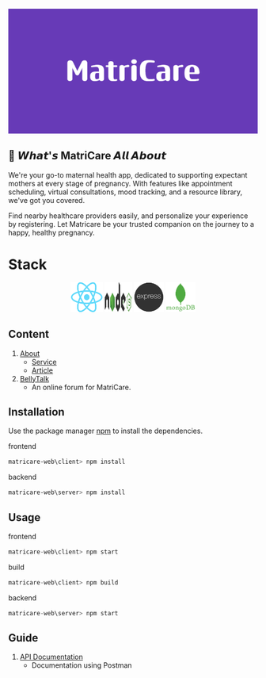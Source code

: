 <p align="center"><a href="https://matricare.site" target="_blank" rel="noopener noreferrer"><img src="assets/MatriCare.png" alt="re-frame logo"></a></p>

## 🌟 𝙒𝙝𝙖𝙩'𝙨 MatriCare 𝘼𝙡𝙡 𝘼𝙗𝙤𝙪𝙩

We're your go-to maternal health app, dedicated to supporting expectant mothers at every stage of pregnancy. With features like appointment scheduling, virtual consultations, mood tracking, and a resource library, we've got you covered.

Find nearby healthcare providers easily, and personalize your experience by registering. Let Matricare be your trusted companion on the journey to a happy, healthy pregnancy.

# Stack

<div align="center">
  <img width="65px" height="60px" src="./assets/react.png" alt="react logo"/>
  <img width="55px" height="60px" src="./assets/nodejsDark.svg" alt="node logo"/>
  <img width="60px" height="60px" src="./assets/express-js.png" alt="express logo"/>
  <img width="60px" height="60px" src="./assets/mongo.png" alt="mongo logo"/>
</div>

## Content

1. [About](https://matricare.site/#about-us)
   - [Service](https://matricare.site/#what-we-do)
   - [Article](https://matricare.site/#topic-of-interest)
2. [BellyTalk](https://matricare.site/belly-talk)
   - An online forum for MatriCare.

## Installation

Use the package manager [npm](https://www.npmjs.com/) to install the dependencies.

frontend

```bash
matricare-web\client> npm install
```

backend

```bash
matricare-web\server> npm install
```

## Usage

frontend

```javascript
matricare-web\client> npm start
```

build

```javascript
matricare-web\client> npm build
```

backend

```javascript
matricare-web\server> npm start
```

## Guide

1. [API Documentation](https://documenter.getpostman.com/view/28325866/2sAXxJjaog)
   - Documentation using Postman
